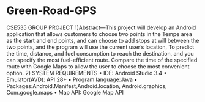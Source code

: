 # Green-Road-GPS
CSE535 GROUP PROJECT
1)Abstract—This project will develop an Android application
that allows customers to choose two points in the Tempe area
as the start and end points, and can choose to add stops at
will between the two points, and the program will use the
current user’s location, To predict the time, distance, and fuel
consumption to reach the destination, and you can specify the
most fuel-efficient route. Compare the time of the specified route
with Google Maps to allow the user to choose the most
convenient option.
2) SYSTEM REQUIREMENTS
• IDE: Android Studio 3.4
• Emulator(AVD): API 28+
• Program language:Java
• Packages:Android.Manifest,Android.location,
Android.graphics, Com.google.maps
• Map API: Google Map API
